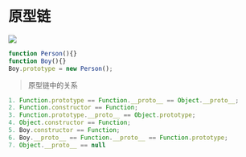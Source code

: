 # 原型链

![](/document/images/prototype-img.jpeg)

```js
function Person(){}
function Boy(){}
Boy.prototype = new Person();
```

> 原型链中的关系
```js
1. Function.prototype == Function.__proto__ == Object.__proto__;
2. Function.constructor == Function;
3. Function.prototype.__proto__ == Object.prototype;
4. Object.constructor == Function;
5. Boy.constructor == Function;
6. Boy.__proto__ == Function.__proto__ == Function.prototype;
7. Object.__proto__ == null
```